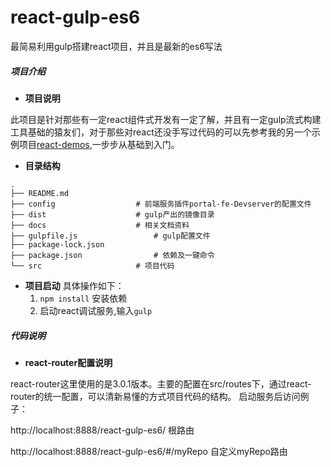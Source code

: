 # react-gulp-es6
最简易利用gulp搭建react项目，并且是最新的es6写法

##### 项目介绍
- **项目说明**

此项目是针对那些有一定react组件式开发有一定了解，并且有一定gulp流式构建工具基础的猿友们，对于那些对react还没手写过代码的可以先参考我的另一个示例项目[react-demos](git@github.com:Magicwager/react-demos.git),一步步从基础到入门。


- **目录结构**

```
.
├── README.md
├── config					# 前端服务插件portal-fe-Devserver的配置文件
├── dist					# gulp产出的镜像目录		
├── docs					# 相关文档资料
├── gulpfile.js				    # gulp配置文件
├── package-lock.json
├── package.json			    # 依赖及一键命令
└── src						# 项目代码
```


- **项目启动**
    具体操作如下：
    1. `npm install` 安装依赖
    2. 启动react调试服务,输入`gulp`

##### 代码说明


- **react-router配置说明**

react-router这里使用的是3.0.1版本。主要的配置在src/routes下，通过react-router的统一配置，可以清新易懂的方式项目代码的结构。
启动服务后访问例子：

http://localhost:8888/react-gulp-es6/       根路由

http://localhost:8888/react-gulp-es6/#/myRepo       自定义myRepo路由
